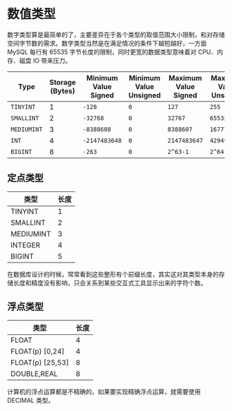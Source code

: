 # 数值类型

数字类型算是最简单的了，主要差异在于各个类型的取值范围大小限制，和对存储空间字节数的需求。数字类型当然是在满足情况的条件下越短越好，一方面 MySQL 每行有 65535 字节长度的限制，同时更宽的数据类型意味着对 CPU、内存、磁盘 IO 带来压力。

| Type        | Storage (Bytes) | Minimum Value Signed | Minimum Value Unsigned | Maximum Value Signed | Maximum Value Unsigned |
| ----------- | --------------- | -------------------- | ---------------------- | -------------------- | ---------------------- |
| `TINYINT`   | 1               | `-128`               | `0`                    | `127`                | `255`                  |
| `SMALLINT`  | 2               | `-32768`             | `0`                    | `32767`              | `65535`                |
| `MEDIUMINT` | 3               | `-8388608`           | `0`                    | `8388607`            | `16777215`             |
| `INT`       | 4               | `-2147483648`        | `0`                    | `2147483647`         | `4294967295`           |
| `BIGINT`    | 8               | `-263`               | `0`                    | `2^63-1`             | `2^64-1`               |

## 定点类型

| 类型      | 长度 |
| --------- | ---- |
| TINYINT   | 1    |
| SMALLINT  | 2    |
| MEDIUMINT | 3    |
| INTEGER   | 4    |
| BIGINT    | 5    |

在数据库设计的时候，常常看到这些整形有个前缀长度，其实这对其类型本身的存储长度和精度没有影响，只会关系到某些交互式工具显示出来的字符个数。

## 浮点类型

| 类型             | 长度 |
| ---------------- | ---- |
| FLOAT            | 4    |
| FLOAT(p) [0,24]  | 4    |
| FLOAT(p) [25,53] | 8    |
| DOUBLE,REAL      | 8    |

计算机的浮点运算都是不精确的，如果要实现精确浮点运算，就需要使用 DECIMAL 类型。
